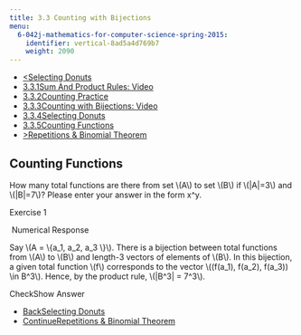 ```yaml
---
title: 3.3 Counting with Bijections
menu:
  6-042j-mathematics-for-computer-science-spring-2015:
    identifier: vertical-8ad5a4d769b7
    weight: 2090
---
```

*   [<Selecting Donuts](/courses/electrical-engineering-and-computer-science/6-042j-mathematics-for-computer-science-spring-2015/counting/tp9-1/vertical-74c5f1c609a4)
*   [3.3.1Sum And Product Rules: Video](/courses/electrical-engineering-and-computer-science/6-042j-mathematics-for-computer-science-spring-2015/counting/tp9-1)
*   [3.3.2Counting Practice](/courses/electrical-engineering-and-computer-science/6-042j-mathematics-for-computer-science-spring-2015/counting/tp9-1/vertical-049622956720)
*   [3.3.3Counting with Bijections: Video](/courses/electrical-engineering-and-computer-science/6-042j-mathematics-for-computer-science-spring-2015/counting/tp9-1/vertical-96a6db418419)
*   [3.3.4Selecting Donuts](/courses/electrical-engineering-and-computer-science/6-042j-mathematics-for-computer-science-spring-2015/counting/tp9-1/vertical-74c5f1c609a4)
*   [3.3.5Counting Functions](/courses/electrical-engineering-and-computer-science/6-042j-mathematics-for-computer-science-spring-2015/counting/tp9-1/vertical-8ad5a4d769b7)
*   [\>Repetitions & Binomial Theorem](/courses/electrical-engineering-and-computer-science/6-042j-mathematics-for-computer-science-spring-2015/counting/tp9-2)

Counting Functions
------------------

  

How many total functions are there from set \\(A\\) to set \\(B\\) if \\(|A|=3\\) and \\(|B|=7\\)? Please enter your answer in the form x^y.

Exercise 1

&nbsp;Numerical Response&nbsp;

Say \\(A = \\{a\_1, a\_2, a\_3 \\}\\). There is a bijection between total functions from \\(A\\) to \\(B\\) and length-3 vectors of elements of \\(B\\). In this bijection, a given total function \\(f\\) corresponds to the vector \\((f(a\_1), f(a\_2), f(a\_3)) \\in B^3\\). Hence, by the product rule, \\(|B^3| = 7^3\\).

CheckShow Answer

*   [BackSelecting Donuts](/courses/electrical-engineering-and-computer-science/6-042j-mathematics-for-computer-science-spring-2015/counting/tp9-1/vertical-74c5f1c609a4)
*   [ContinueRepetitions & Binomial Theorem](/courses/electrical-engineering-and-computer-science/6-042j-mathematics-for-computer-science-spring-2015/counting/tp9-2)